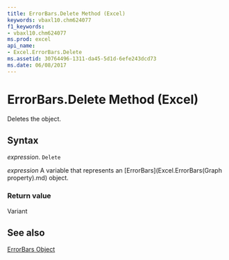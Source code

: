 ```yaml
---
title: ErrorBars.Delete Method (Excel)
keywords: vbaxl10.chm624077
f1_keywords:
- vbaxl10.chm624077
ms.prod: excel
api_name:
- Excel.ErrorBars.Delete
ms.assetid: 30764496-1311-da45-5d1d-6efe243dcd73
ms.date: 06/08/2017
---
```



# ErrorBars.Delete Method (Excel)

Deletes the object.


## Syntax

 _expression_. `Delete`

 _expression_ A variable that represents an [ErrorBars](Excel.ErrorBars(Graph property).md) object.


### Return value

Variant


## See also


[ErrorBars Object](Excel.ErrorBars(object).md)

